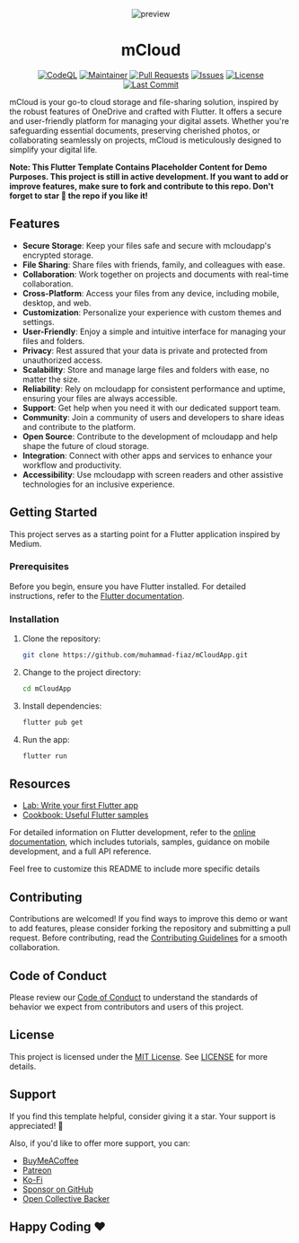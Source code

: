 
<div align="center">
    
![preview](https://github.com/muhammad-fiaz/mCloudApp/assets/75434191/ae1550ac-2d58-4144-a78e-d522c3d123ca)

# mCloud

[![CodeQL](https://github.com/muhammad-fiaz/mCLoudApp/actions/workflows/github-code-scanning/codeql/badge.svg)](https://github.com/muhammad-fiaz/mCLoudApp/actions/workflows/github-code-scanning/codeql)
[![Maintainer](https://img.shields.io/badge/Maintainer-muhammad--fiaz-blue)](https://github.com/muhammad-fiaz)
[![Pull Requests](https://img.shields.io/github/issues-pr/muhammad-fiaz/mCLoudApp)](https://github.com/muhammad-fiaz/mCLoudApp/pulls)
[![Issues](https://img.shields.io/github/issues/muhammad-fiaz/mCLoudApp)](https://github.com/muhammad-fiaz/mCLoudApp/issues)
[![License](https://img.shields.io/github/license/muhammad-fiaz/mCLoudApp)](https://github.com/muhammad-fiaz/mCLoudApp/blob/main/LICENSE)
[![Last Commit](https://img.shields.io/github/last-commit/muhammad-fiaz/mCLoudApp)](https://github.com/muhammad-fiaz/mCLoudApp/commits/main)

</div>

mCloud is your go-to cloud storage and file-sharing solution, inspired by the robust features of OneDrive and crafted with Flutter. It offers a secure and user-friendly platform for managing your digital assets. Whether you're safeguarding essential documents, preserving cherished photos, or collaborating seamlessly on projects, mCloud is meticulously designed to simplify your digital life.



**Note: This Flutter Template Contains Placeholder Content for Demo Purposes. This project is still in active development. If you want to add or improve features, make sure to fork and contribute to this repo. Don't forget to star 🌟 the repo if you like it!**

## Features

- **Secure Storage**: Keep your files safe and secure with mcloudapp's encrypted storage.
- **File Sharing**: Share files with friends, family, and colleagues with ease.
- **Collaboration**: Work together on projects and documents with real-time collaboration.
- **Cross-Platform**: Access your files from any device, including mobile, desktop, and web.
- **Customization**: Personalize your experience with custom themes and settings.
- **User-Friendly**: Enjoy a simple and intuitive interface for managing your files and folders.
- **Privacy**: Rest assured that your data is private and protected from unauthorized access.
- **Scalability**: Store and manage large files and folders with ease, no matter the size.
- **Reliability**: Rely on mcloudapp for consistent performance and uptime, ensuring your files are always accessible.
- **Support**: Get help when you need it with our dedicated support team.
- **Community**: Join a community of users and developers to share ideas and contribute to the platform.
- **Open Source**: Contribute to the development of mcloudapp and help shape the future of cloud storage.
- **Integration**: Connect with other apps and services to enhance your workflow and productivity.
- **Accessibility**: Use mcloudapp with screen readers and other assistive technologies for an inclusive experience.


## Getting Started

This project serves as a starting point for a Flutter application inspired by Medium.

### Prerequisites

Before you begin, ensure you have Flutter installed. For detailed instructions, refer to the [Flutter documentation](https://docs.flutter.dev/get-started/install).

### Installation

1. Clone the repository:

    ```bash
    git clone https://github.com/muhammad-fiaz/mCloudApp.git
    ```

2. Change to the project directory:

    ```bash
    cd mCloudApp
    ```

3. Install dependencies:

    ```bash
    flutter pub get
    ```

4. Run the app:

    ```bash
    flutter run
    ```

## Resources

- [Lab: Write your first Flutter app](https://docs.flutter.dev/get-started/codelab)
- [Cookbook: Useful Flutter samples](https://docs.flutter.dev/cookbook)

For detailed information on Flutter development, refer to the [online documentation](https://docs.flutter.dev/), which includes tutorials, samples, guidance on mobile development, and a full API reference.

Feel free to customize this README to include more specific details 

## Contributing

Contributions are welcomed! If you find ways to improve this demo or want to add features, please consider forking the repository and submitting a pull request. Before contributing, read the [Contributing Guidelines](CONTRIBUTING.md) for a smooth collaboration.

## Code of Conduct

Please review our [Code of Conduct](CODE_OF_CONDUCT.md) to understand the standards of behavior we expect from contributors and users of this project.

## License

This project is licensed under the [MIT License](./LICENSE). See [LICENSE](./LICENSE) for more details.

## Support

If you find this template helpful, consider giving it a star. Your support is appreciated! 💙

Also, if you'd like to offer more support, you can:
- [BuyMeACoffee](https://buymeacoffee.com/muhammadfiaz)
- [Patreon](https://patreon.com/muhammadfiaz)
- [Ko-Fi](https://ko-fi.com/muhammadfiaz)
- [Sponsor on GitHub](https://github.com/sponsors/muhammad-fiaz)
- [Open Collective Backer](https://opencollective.com/muhammadfiaz)

## Happy Coding ❤️
